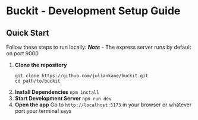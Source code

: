 # Buckit - Development Setup Guide

## Quick Start
Follow these steps to run locally:
***Note*** - The express server runs by default on port 9000

1. **Clone the repository**
   ```
   git clone https://github.com/juliankane/buckit.git
   cd path/to/buckit
   ```
2. **Install Dependencies**
  `npm install`
4. **Start Development Server**
  `npm run dev`
6. **Open the app**
   Go to `http://localhost:5173` in your browser or whatever port your terminal says

